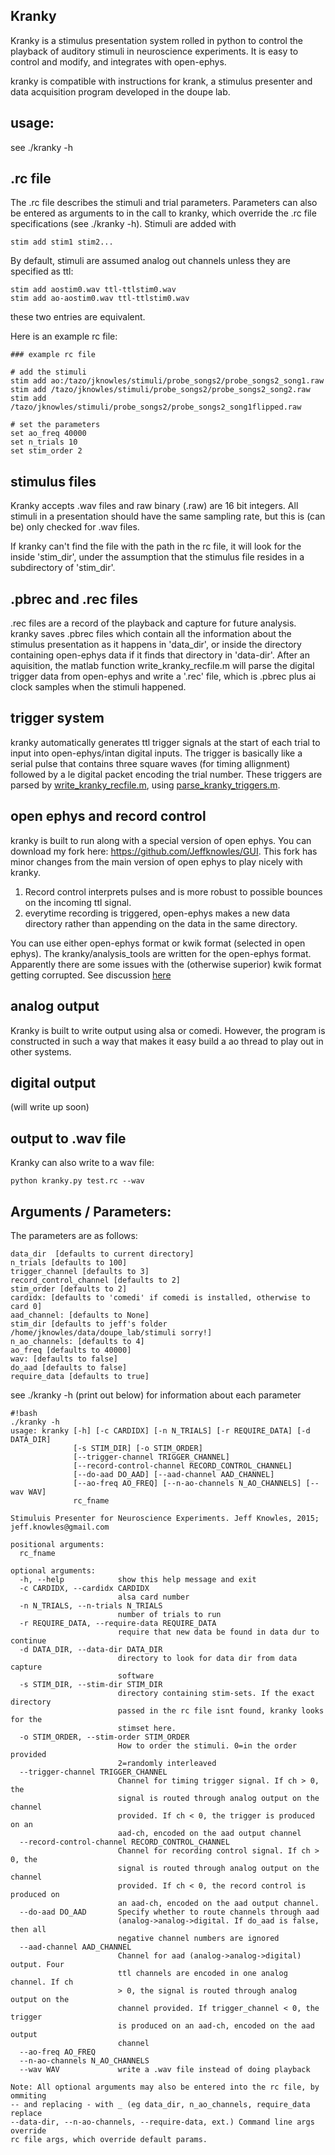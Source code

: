 ## Kranky

Kranky is a stimulus presentation system rolled in python to control the playback of auditory stimuli in neuroscience experiments. It is easy to control and modify, and integrates with open-ephys.  

kranky is compatible with instructions for krank, a stimulus presenter and data acquisition program developed in the doupe lab. 

## usage: 
see ./kranky -h
## .rc file
The .rc file describes the stimuli and trial parameters.  Parameters can also be entered as arguments to in the call to kranky, which override the .rc file specifications (see ./kranky -h). Stimuli are added with 
```
stim add stim1 stim2...  
```
By default, stimuli are assumed analog out channels unless they are specified as ttl:
```
stim add aostim0.wav ttl-ttlstim0.wav
stim add ao-aostim0.wav ttl-ttlstim0.wav
```
these two entries are equivalent.

Here is an example rc file:    

```
### example rc file

# add the stimuli
stim add ao:/tazo/jknowles/stimuli/probe_songs2/probe_songs2_song1.raw 
stim add /tazo/jknowles/stimuli/probe_songs2/probe_songs2_song2.raw
stim add /tazo/jknowles/stimuli/probe_songs2/probe_songs2_song1flipped.raw

# set the parameters
set ao_freq 40000
set n_trials 10
set stim_order 2
```


## stimulus files
Kranky accepts .wav files and raw binary (.raw) are 16 bit integers. All stimuli in a presentation should have the same sampling rate, but this is (can be) only checked for .wav files.  

If kranky can't find the file with the path in the rc file, it will look for the inside 'stim_dir', under the assumption that the stimulus file resides in a subdirectory of 'stim_dir'.  


## .pbrec and .rec files
.rec files are a record of the playback and capture for future analysis. kranky saves .pbrec files which contain all the information about the stimulus presentation as it happens in 'data_dir', or inside the directory containing open-ephys data if it finds that directory in 'data-dir'. After an aquisition, the matlab function write_kranky_recfile.m  will parse the digital trigger data from open-ephys and write a '.rec' file, which is .pbrec plus ai clock samples when the stimuli happened.

## trigger system
kranky automatically generates ttl trigger signals at the start of each trial to input into open-ephys/intan digital inputs. The trigger is basically like a serial pulse that contains three square waves (for timing allignment) followed by a le digital packet encoding the trial number. These triggers are parsed by [write_kranky_recfile.m](https://bitbucket.org/spikeCoder/kranky/src/master/analysis_tools/write_kranky_recfile.m), using [parse_kranky_triggers.m](ttps://bitbucket.org/spikeCoder/kranky/src/master/analysis_tools/parse_kranky_triggers.m).  

## open ephys and record control
kranky is built to run along with a special version of open ephys.  You can download my fork here:
https://github.com/Jeffknowles/GUI.  This fork has minor changes from the main version of open ephys to play nicely with kranky.  
1) Record control interprets pulses and is more robust to possible bounces on the incoming ttl signal. 
2) everytime recording is triggered, open-ephys makes a new data directory rather than appending on the data in the same directory. 

You can use either open-ephys format or kwik format (selected in open ephys). The kranky/analysis_tools are written for the open-ephys format.  Apparently there are some issues with the (otherwise superior) kwik format getting corrupted.  See discussion [here](https://groups.google.com/forum/#!topic/klustaviewas/LmeDzuQLxgM)

## analog output
Kranky is built to write output using alsa or comedi.  However, the program is constructed in such a way that makes it easy build a ao thread to play out in other systems.

## digital output
(will write up soon)

## output to .wav file
Kranky can also write to a wav file:  

	python kranky.py test.rc --wav



## Arguments / Parameters:  
The parameters are as follows: 
```
data_dir  [defaults to current directory]
n_trials [defaults to 100]
trigger_channel [defaults to 3]
record_control_channel [defaults to 2]
stim_order [defaults to 2]
cardidx: [defaults to 'comedi' if comedi is installed, otherwise to card 0]
aad_channel: [defaults to None]
stim_dir [defaults to jeff's folder /home/jknowles/data/doupe_lab/stimuli sorry!]
n_ao_channels: [defaults to 4]
ao_freq [defaults to 40000]
wav: [defaults to false]
do_aad [defaults to false]
require_data [defaults to true]
```
see ./kranky -h (print out below) for information about each parameter
```
#!bash
./kranky -h
usage: kranky [-h] [-c CARDIDX] [-n N_TRIALS] [-r REQUIRE_DATA] [-d DATA_DIR]
              [-s STIM_DIR] [-o STIM_ORDER]
              [--trigger-channel TRIGGER_CHANNEL]
              [--record-control-channel RECORD_CONTROL_CHANNEL]
              [--do-aad DO_AAD] [--aad-channel AAD_CHANNEL]
              [--ao-freq AO_FREQ] [--n-ao-channels N_AO_CHANNELS] [--wav WAV]
              rc_fname

Stimuluis Presenter for Neuroscience Experiments. Jeff Knowles, 2015;
jeff.knowles@gmail.com

positional arguments:
  rc_fname

optional arguments:
  -h, --help            show this help message and exit
  -c CARDIDX, --cardidx CARDIDX
                        alsa card number
  -n N_TRIALS, --n-trials N_TRIALS
                        number of trials to run
  -r REQUIRE_DATA, --require-data REQUIRE_DATA
                        require that new data be found in data dur to continue
  -d DATA_DIR, --data-dir DATA_DIR
                        directory to look for data dir from data capture
                        software
  -s STIM_DIR, --stim-dir STIM_DIR
                        directory containing stim-sets. If the exact directory
                        passed in the rc file isnt found, kranky looks for the
                        stimset here.
  -o STIM_ORDER, --stim-order STIM_ORDER
                        How to order the stimuli. 0=in the order provided
                        2=randomly interleaved
  --trigger-channel TRIGGER_CHANNEL
                        Channel for timing trigger signal. If ch > 0, the
                        signal is routed through analog output on the channel
                        provided. If ch < 0, the trigger is produced on an
                        aad-ch, encoded on the aad output channel
  --record-control-channel RECORD_CONTROL_CHANNEL
                        Channel for recording control signal. If ch > 0, the
                        signal is routed through analog output on the channel
                        provided. If ch < 0, the record control is produced on
                        an aad-ch, encoded on the aad output channel.
  --do-aad DO_AAD       Specify whether to route channels through aad
                        (analog->analog->digital. If do_aad is false, then all
                        negative channel numbers are ignored
  --aad-channel AAD_CHANNEL
                        Channel for aad (analog->analog->digital) output. Four
                        ttl channels are encoded in one analog channel. If ch
                        > 0, the signal is routed through analog output on the
                        channel provided. If trigger_channel < 0, the trigger
                        is produced on an aad-ch, encoded on the aad output
                        channel
  --ao-freq AO_FREQ
  --n-ao-channels N_AO_CHANNELS
  --wav WAV             write a .wav file instead of doing playback

Note: All optional arguments may also be entered into the rc file, by ommiting
-- and replacing - with _ (eg data_dir, n_ao_channels, require_data replace
--data-dir, --n-ao-channels, --require-data, ext.) Command line args override
rc file args, which override default params.
```
